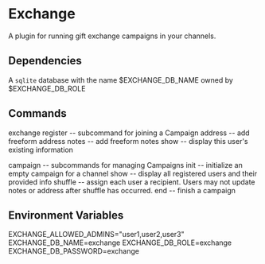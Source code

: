 # Exchange

A plugin for running gift exchange campaigns in your channels.

## Dependencies

A `sqlite` database with the name $EXCHANGE_DB_NAME owned by $EXCHANGE_DB_ROLE

## Commands

exchange
  register -- subcommand for joining a Campaign
    address -- add freeform address
    notes -- add freeform notes
    show -- display this user's existing information

  campaign -- subcommands for managing Campaigns
    init -- initialize an empty campaign for a channel
    show -- display all registered users and their provided info
    shuffle -- assign each user a recipient. Users may not update notes or address after shuffle has occurred.
    end -- finish a campaign

## Environment Variables

EXCHANGE_ALLOWED_ADMINS="user1,user2,user3"
EXCHANGE_DB_NAME=exchange
EXCHANGE_DB_ROLE=exchange
EXCHANGE_DB_PASSWORD=exchange
